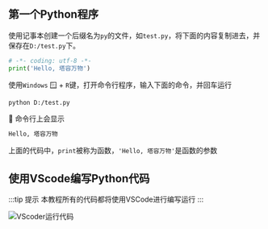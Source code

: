 ## 第一个Python程序
使用记事本创建一个后缀名为`py`的文件，如`test.py`，将下面的内容复制进去，并保存在`D:/test.py`下。

```python
# -*- coding: utf-8 -*-
print('Hello, 塔容万物')
```
使用`Windows` :window: + `R`键，打开命令行程序，输入下面的命令，并回车运行
```bash
python D:/test.py
```

🎉 命令行上会显示
```bash
Hello, 塔容万物
```
上面的代码中，`print`被称为函数，`'Hello, 塔容万物'`是函数的参数


## 使用VScode编写Python代码
:::tip 提示
本教程所有的代码都将使用VSCode进行编写运行
:::

![VScoder运行代码](/python/runcode-vscode.gif)
